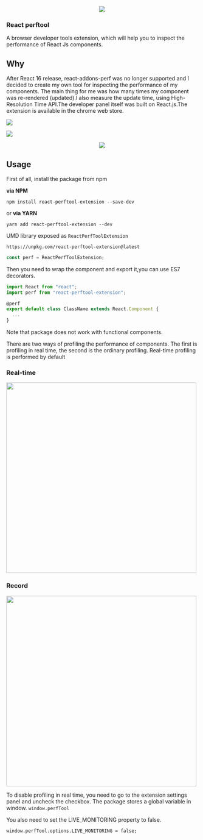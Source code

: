 <p align="center">
  <img src="https://res.cloudinary.com/dmtrk3yns/image/upload/q_auto/v1517585274/react-perftool_128_rjayw6.png" />
</p>

### React perftool

A browser developer tools extension, which will help you to inspect the performance of React Js components.

## Why

After React 16 release, react-addons-perf was no longer supported and I decided to create my own tool for inspecting the performance of my components.
The main thing for me was how many times my component was re-rendered (updated).I also measure the update time, using High-Resolution Time API.The developer panel itself was built on React.js.The extension is available in the chrome web store.

<a href="https://chrome.google.com/webstore/detail/react-performance/oachblkhfjoopohbbkkkhmhjhahndpig?hl=ru"><img src="https://developer.chrome.com/webstore/images/ChromeWebStore_BadgeWBorder_v2_206x58.png"/></a>

![](c)

<p align="center">
  <img src="https://res.cloudinary.com/dmtrk3yns/image/upload/q_auto:best/v1517652132/chrome_s6e37d.jpg" />
</p>

## Usage

First of all, install the package from npm

**via NPM**

```code
npm install react-perftool-extension --save-dev
```

or **via YARN**

```code
yarn add react-perftool-extension --dev
```

UMD library exposed as `ReactPerfToolExtension`

```
https://unpkg.com/react-perftool-extension@latest
```

```jsx
const perf = ReactPerfToolExtension;
```

Then you need to wrap the component and export it,you can use ES7 decorators.

```jsx
import React from "react";
import perf from "react-perftool-extension";

@perf
export default class ClassName extends React.Component {
  ...
}
```

Note that package does not work with functional components.

There are two ways of profiling the performance of components. The first is profiling in real time, the second is the ordinary profiling.
Real-time profiling is performed by default

### Real-time

<img src="https://ucarecdn.com/034c87ac-b369-457b-92e8-32c80516012e/ezgifcomcrop1.gif" width="500"/>

### Record

<img src="https://ucarecdn.com/7d9188b5-5604-4399-9deb-5dbd8c8850e2/ezgifcomvideotogif4.gif" width="500"/>

To disable profiling in real time, you need to go to the extension settings panel and uncheck the checkbox.
The package stores a global variable in window.
`window.perfTool`

You also need to set the LIVE_MONITORING property to false.

`window.perfTool.options.LIVE_MONITORING = false;`
